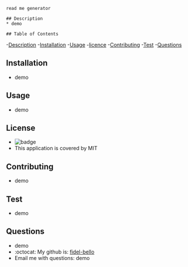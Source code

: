 
    read me generator
    
    ## Description
    * demo

    ## Table of Contents
   -[Description](#Description)
   -[Installation](#Installation)
   -[Usage](#Usage)
   -[licence](#License)
   -[Contributing](#Contributing)
   -[Test](#Test)
   -[Questions](#Questions)
   
 

   ## Installation
   * demo  

   ## Usage 
   * demo

   ## License
   * ![badge](https://img.shields.io/badge/license-MIT-brightgreen)
   * This application is covered by MIT

   ## Contributing
   * demo 

   ## Test
   * demo

   ## Questions
   * demo
   * :octocat: My github is: [fidel-bello](https://github.com/fidel-bello)<br />
   *  Email me with questions: demo<br /><br />

  